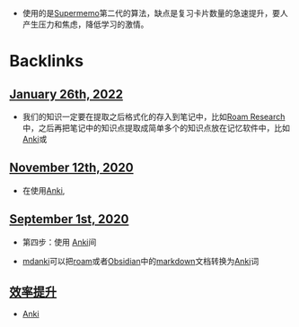 - 使用的是[Supermemo](<Supermemo.md>)第二代的算法，缺点是复习卡片数量的急速提升，要人产生压力和焦虑，降低学习的激情。

# Backlinks
## [January 26th, 2022](<January 26th, 2022.md>)
- 我们的知识一定要在提取之后格式化的存入到笔记中，比如[Roam Research](<Roam Research.md>)中，之后再把笔记中的知识点提取成简单多个的知识点放在记忆软件中，比如[Anki](<Anki.md>)或

## [November 12th, 2020](<November 12th, 2020.md>)
- 在使用[Anki](<Anki.md>),

## [September 1st, 2020](<September 1st, 2020.md>)
- 第四步：使用 [Anki](<Anki.md>)间

- [mdanki](<mdanki.md>)可以把[roam](<roam.md>)或者[Obsidian](<Obsidian.md>)中的[markdown](<markdown.md>)文档转换为[Anki](<Anki.md>)词

## [效率提升](<效率提升.md>)
- [Anki](<Anki.md>)

